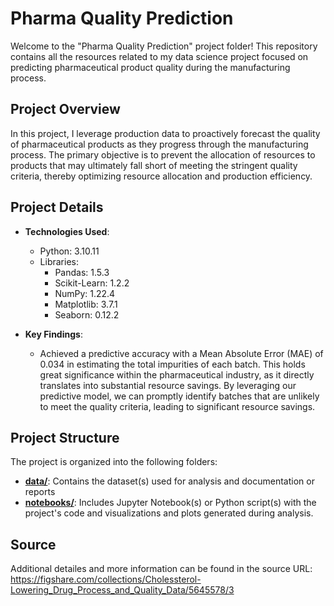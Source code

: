 # Pharma Quality Prediction

Welcome to the "Pharma Quality Prediction" project folder! This repository contains all the resources related to my data science project focused on predicting pharmaceutical product quality during the manufacturing process.

## Project Overview

In this project, I leverage production data to proactively forecast the quality of pharmaceutical products as they progress through the manufacturing process. The primary objective is to prevent the allocation of resources to products that may ultimately fall short of meeting the stringent quality criteria, thereby optimizing resource allocation and production efficiency.

## Project Details

- **Technologies Used**:
  - Python: 3.10.11
  - Libraries:
    - Pandas: 1.5.3
    - Scikit-Learn: 1.2.2
    - NumPy: 1.22.4
    - Matplotlib: 3.7.1
    - Seaborn: 0.12.2

- **Key Findings**:
  - Achieved a predictive accuracy with a Mean Absolute Error (MAE) of 0.034 in estimating the total impurities of each batch. This holds great significance within the pharmaceutical industry, as it directly translates into substantial resource savings. By leveraging our predictive model, we can promptly identify batches that are unlikely to meet the quality criteria, leading to significant resource savings.

## Project Structure

The project is organized into the following folders:

- [**data/**](data/): Contains the dataset(s) used for analysis and documentation or reports
- [**notebooks/**](notebooks/): Includes Jupyter Notebook(s) or Python script(s) with the project's code and visualizations and plots generated during analysis.

## Source

Additional detailes and more information can be found in the source URL:
https://figshare.com/collections/Cholessterol-Lowering_Drug_Process_and_Quality_Data/5645578/3

